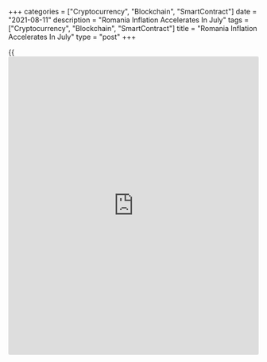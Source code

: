 +++
categories = ["Cryptocurrency", "Blockchain", "SmartContract"]
date = "2021-08-11"
description = "Romania Inflation Accelerates In July"
tags = ["Cryptocurrency", "Blockchain", "SmartContract"]
title = "Romania Inflation Accelerates In July"
type = "post"
+++

{{<iframe id="large-banner" src="https://www.bounty.group/#slide=7.0" width="100%" height="600" scrolling="no" style="border: 0px solid rgb(216, 221, 230); border-radius: 3px;">}}

Romania's consumer price inflation rose in July, data from the National
Institute of Statistics showed on Wednesday.

The consumer price index rose 5.0 percent year-on-year in July,
following a 3.9 percent increase in June. Economists had expected a 4.9
percent rise.

Prices of non-food products grew 7.64 percent and those of food products
rose by 2.33 percent in July. Services cost increased by 2.74 percent.

On a monthly basis, consumer prices rose 0.97 percent in July.

The EU measure of harmonized index of consumer prices, or HICP increased
3.8 percent yearly in July and rose 0.46 percent a month ago.

For comments and feedback [contact](https://www.playgroundfx.com/contact/): editorial@rtt[news](https://www.letsplayfx.com/blog/forex-news-website/).com

[Economic News][1]

 **What parts of the world are seeing the best (and worst) economic
performances lately? Click[here][2] to check out our [Econ Scorecard][2]
and find out! See up-to-the-moment [ranking](https://www.playgroundfx.com/blog/crypto-exchange-ranking/)s for the best and worst
performers in [GDP][3], [unemployment rate][4], [inflation][5] and much
more.**

   1. www.rtt[news](https://www.letsplayfx.com/blog/forex-news-website/).com/Content/EconomicNews.aspx
   2. www.rtt[news](https://www.letsplayfx.com/blog/forex-news-website/).com/economic-scorecard/world-rank/PPI/highest-performance.aspx
   3. www.rtt[news](https://www.letsplayfx.com/blog/forex-news-website/).com/economic-scorecard/world-rank/GDP/highest-performance.aspx
   4. www.rtt[news](https://www.letsplayfx.com/blog/forex-news-website/).com/economic-scorecard/world-rank/unemployment-rate/lowest-performance.aspx
   5. www.rtt[news](https://www.letsplayfx.com/blog/forex-news-website/).com/economic-scorecard/world-rank/CPI/highest-performance.aspx